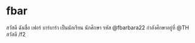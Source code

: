 # fbar
สวัสดี ฉันชื่อ เฟอร์ บาร์บาร่า เป็นนักเรียน นักศึกษา รหัส @fbarbara22 กำลังศึกษาอยู่ที่ @TH สวัสดี
/f2

